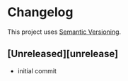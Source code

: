 # Changelog

This project uses [Semantic Versioning](https://semver.org).

## [Unreleased][unrelease]
* initial commit
